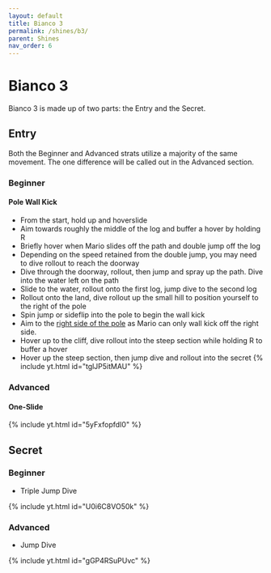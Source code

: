 ```yaml
---
layout: default 
title: Bianco 3
permalink: /shines/b3/
parent: Shines
nav_order: 6
---
```

# Bianco 3
Bianco 3 is made up of two parts: the Entry and the Secret.
## Entry
Both the Beginner and Advanced strats utilize a majority of the same movement. The one difference will be called out in the Advanced section.
### Beginner
#### Pole Wall Kick
- From the start, hold up and hoverslide
- Aim towards roughly the middle of the log and buffer a hover by holding R
- Briefly hover when Mario slides off the path and double jump off the log
- Depending on the speed retained from the double jump, you may need to dive rollout to reach the doorway
- Dive through the doorway, rollout, then jump and spray up the path. Dive into the water left on the path
- Slide to the water, rollout onto the first log, jump dive to the second log
- Rollout onto the land, dive rollout up the small hill to position yourself to the right of the pole
- Spin jump or sideflip into the pole to begin the wall kick
- Aim to the [right side of the pole](https://cdn.discordapp.com/attachments/941086197885833266/1029200667119730708/unknown.png) as Mario can only wall kick off the right side.
- Hover up to the cliff, dive rollout into the steep section while holding R to buffer a hover
- Hover up the steep section, then jump dive and rollout into the secret
{% include yt.html id="tglJP5itMAU" %}
### Advanced
#### One-Slide

{% include yt.html id="5yFxfopfdI0" %}
## Secret

### Beginner
- Triple Jump Dive

{% include yt.html id="U0i6C8VO50k" %}
### Advanced
- Jump Dive

{% include yt.html id="gGP4RSuPUvc" %}
